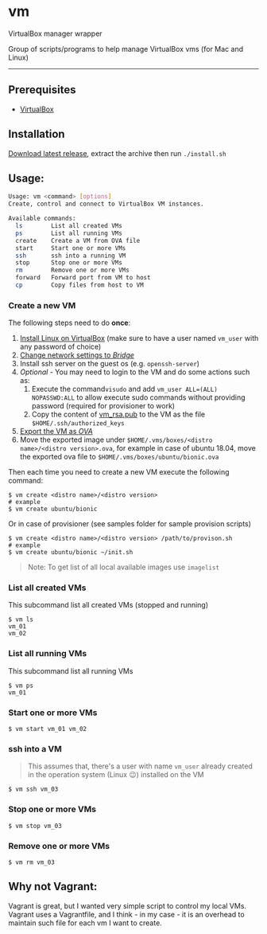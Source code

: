 # vm
VirtualBox manager wrapper

Group of scripts/programs to help manage VirtualBox vms (for Mac and Linux)

----

## Prerequisites
* [VirtualBox](https://www.virtualbox.org/wiki/Downloads)

## Installation
[Download latest release](https://github.com/mhewedy/vm/releases/latest), extract the archive then run `./install.sh`

## Usage:

```bash
Usage: vm <command> [options]
Create, control and connect to VirtualBox VM instances.

Available commands:
  ls        List all created VMs
  ps        List all running VMs
  create    Create a VM from OVA file
  start     Start one or more VMs
  ssh       ssh into a running VM
  stop      Stop one or more VMs
  rm        Remove one or more VMs
  forward   Forward port from VM to host
  cp        Copy files from host to VM

```

### Create a new VM

The following steps need to do **once**:
1. [Install Linux on VirtualBox](https://www.wikihow.com/Install-Ubuntu-on-VirtualBox) (make sure to have a user named `vm_user` with any password of choice)
2. [Change network settings to *Bridge*](https://www.opentechguides.com/how-to/article/virtualbox/140/vm-virtualbox-networking.html)
3. Install ssh server on the guest os (e.g. `openssh-server`) 
4. *Optional* - You may need to login to the VM and do some actions such as:
   1. Execute the command`visudo` and add `vm_user ALL=(ALL) NOPASSWD:ALL` to allow execute sudo commands without providing password (required for provisioner to work)
   2. Copy the content of [vm_rsa.pub](https://raw.githubusercontent.com/mhewedy/vm/master/keys/vm_rsa.pub) to the VM as the file `$HOME/.ssh/authorized_keys`
5. [Export the VM as *OVA*](https://www.maketecheasier.com/import-export-ova-files-in-virtualbox/)
6. Move the exported image under `$HOME/.vms/boxes/<distro name>/<distro version>.ova`, 
for example in case of ubuntu 18.04, move the exported ova file to `$HOME/.vms/boxes/ubuntu/bionic.ova`

Then each time you need to create a new VM execute the following command:
```
$ vm create <distro name>/<distro version>
# example
$ vm create ubuntu/bionic
```
Or in case of provisioner (see samples folder for sample provision scripts)
```
$ vm create <distro name>/<distro version> /path/to/provison.sh 
# example
$ vm create ubuntu/bionic ~/init.sh
```

> Note: To get list of all local available images use `imagelist`

### List all created VMs
This subcommand list all created VMs (stopped and running)
```
$ vm ls
vm_01
vm_02
```

### List all running VMs
This subcommand list all running VMs

```
$ vm ps
vm_01
```

### Start one or more VMs

```
$ vm start vm_01 vm_02
```


### ssh into a VM
> This assumes that, there's a user with name `vm_user` already created in the operation system (Linux 😉) installed on the VM

```
$ vm ssh vm_03
```

### Stop one or more VMs

```
$ vm stop vm_03
```

### Remove one or more VMs
```
$ vm rm vm_03
```

## Why not Vagrant:

Vagrant is great, but I wanted very simple script to control my local VMs.   
Vagrant uses a Vagrantfile, and I think - in my case - it is an overhead to maintain such file for each vm I want to create.
